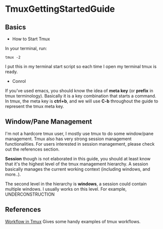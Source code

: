# TmuxGettingStartedGuide

## Basics

* How to Start Tmux

In your terminal, run:

`tmux -2`

I put this in my terminal start script so each time I open my terminal tmux is ready.

* Conrol

If you've used emacs, you should know the idea of **meta key** (or **prefix** in tmux terminology). Basically it is a key combination that starts a command.
In tmux, the meta key is **ctrl+b**, and we will use **C-b** throughout the guide to represent the tmux meta key.

## Window/Pane Management

I'm not a hardcore tmux user, I mostly use tmux to do some window/pane management. Tmux also has very strong session management functionalities. For users interested in session management, please check out the references section.

**Session** though is not elaborated in this guide, you should at least know that it's the highest level of the tmux management hierarchy. A session basically manages the current working context (including windows, and more..).

The second level in the hierarchy is **windows**, a session could contain multiple windows. I usually works on this level. For example, UNDERCONSTRUCTION


## References
[Workflow in Tmux](https://coderwall.com/p/_g2vpq/workflow-in-tmux) Gives some handy examples of tmux workflows.
